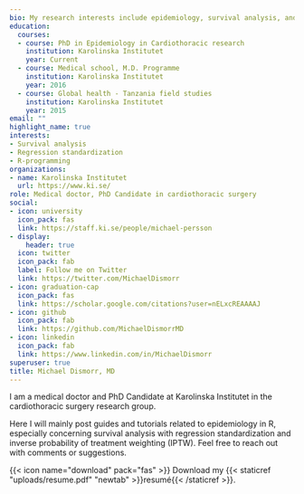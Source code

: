 ```yaml
---
bio: My research interests include epidemiology, survival analysis, and R programming.
education:
  courses:
  - course: PhD in Epidemiology in Cardiothoracic research
    institution: Karolinska Institutet
    year: Current
  - course: Medical school, M.D. Programme
    institution: Karolinska Institutet
    year: 2016
  - course: Global health - Tanzania field studies
    institution: Karolinska Institutet
    year: 2015
email: ""
highlight_name: true
interests:
- Survival analysis
- Regression standardization
- R-programming
organizations:
- name: Karolinska Institutet
  url: https://www.ki.se/
role: Medical doctor, PhD Candidate in cardiothoracic surgery
social:
- icon: university
  icon_pack: fas
  link: https://staff.ki.se/people/michael-persson
- display:
    header: true
  icon: twitter
  icon_pack: fab
  label: Follow me on Twitter
  link: https://twitter.com/MichaelDismorr
- icon: graduation-cap
  icon_pack: fas
  link: https://scholar.google.com/citations?user=nELxcREAAAAJ
- icon: github
  icon_pack: fab
  link: https://github.com/MichaelDismorrMD
- icon: linkedin
  icon_pack: fab
  link: https://www.linkedin.com/in/MichaelDismorr
superuser: true
title: Michael Dismorr, MD
---
```


I am a medical doctor and PhD Candidate at Karolinska Institutet in the cardiothoracic surgery research group. 

Here I will mainly post guides and tutorials related to epidemiology in R, especially concerning survival analysis with regression standardization and inverse probability of treatment weighting (IPTW). Feel free to reach out with comments or suggestions.

{{< icon name="download" pack="fas" >}} Download my {{< staticref "uploads/resume.pdf" "newtab" >}}resumé{{< /staticref >}}.
